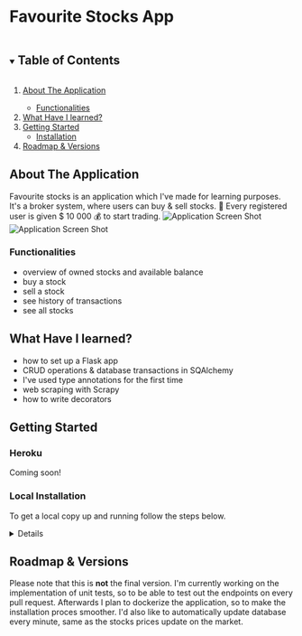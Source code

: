 # Favourite Stocks App
<!-- TABLE OF CONTENTS -->
<details open="open">
  <summary><h2 style="display: inline-block">Table of Contents</h2></summary>
  <ol>
    <li>
      <a href="#about-the-application">About The Application</a>
    </li>
      <ul>
        <li><a href="#functionalities">Functionalities</a></li>
      </ul>    
    <li>
      <a href="#what-have-i-learned">What Have I learned?</a>
    </li>
    <li>
      <a href="#getting-started">Getting Started</a>
      <ul>
        <li><a href="#installation">Installation</a></li>
      </ul>
    </li>
    <li><a href="#roadmap--versions">Roadmap & Versions</a></li>
  </ol>
</details>


## About The Application

Favourite stocks is an application which I've made for learning purposes. It's a broker system, where users can buy & sell stocks. :bank: Every registered user is given $ 10 000 :moneybag: to start trading. 
![Application Screen Shot](https://user-images.githubusercontent.com/38294198/134824272-fd000470-1ec5-4218-8771-debdc6ab3b4f.png)
![Application Screen Shot](https://user-images.githubusercontent.com/38294198/134824336-6d69ef32-0882-4c20-801a-00749363eb33.png)


### Functionalities
* overview of owned stocks and available balance 
* buy a stock
* sell a stock 
* see history of transactions 
* see all stocks

## What Have I learned? 
* how to set up a Flask app 
* CRUD operations & database transactions in SQAlchemy
* I've used type annotations for the first time
* web scraping with Scrapy  
* how to write decorators 



<!-- GETTING STARTED -->
## Getting Started
### Heroku
Coming soon! 

### Local Installation
To get a local copy up and running follow the steps below.

<details>
  
1. Clone the repo
```sh
git clone git@github.com:clytaemnestra/fav-stocks.git
```
2. Create a virtual environment and activate it
```sh
python3 -m venv venv
source venv/bin/activate
```
3. Install required packages
```sh
pip install -r requirements.txt
```
4. Create a Postgres database locally and set up environment variables
```sh
sudo -u postgres psql 
CREATE DATABASE database-name
\q 
export TEST_DATABASE_URL="postgres://user:password@localhost:5432/database-name"
```
5. Create tables
```sh
flask db init
flask db migrate
flask db upgrade
```
6. Fill database with stock data 
```sh
\copy stock FROM 'fav-stocks/application/stocks.csv' DELIMITER ',' CSV HEADER
```
7. Run the application
```sh
flask run
```
</details>

<!-- ROADMAP -->
## Roadmap & Versions

Please note that this is **not** the final version. I'm currently working on the implementation of unit tests, so to be able to test out the endpoints on every pull request. Afterwards I plan to dockerize the application, so to make the installation proces smoother. I'd also like to automatically update database every minute, same as the stocks prices update on the market.  
